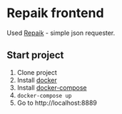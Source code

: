 Repaik frontend
===============

Used [Repaik](https://github.com/ViGo5190/repaik) - simple json requester.

Start project
-------------

1. Clone project
2. Install [docker](https://docs.docker.com/engine/installation/)
3. Install [docker-compose](https://docs.docker.com/compose/install/)
4. `docker-compose up`
5. Go to http://localhost:8889